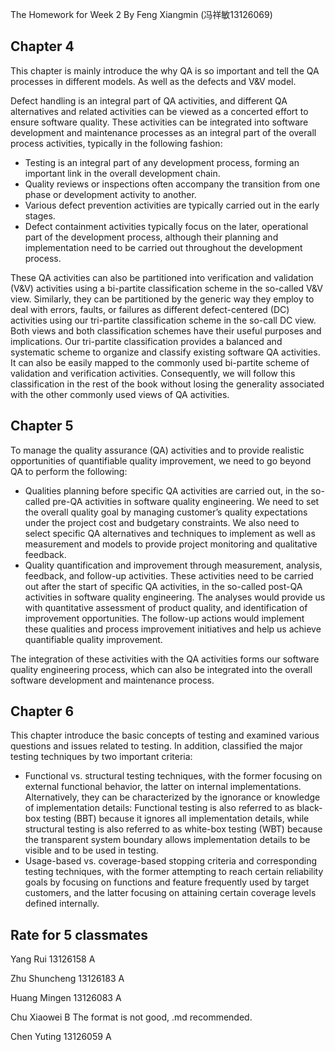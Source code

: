 The Homework for Week 2 By Feng Xiangmin (冯祥敏13126069)
## Chapter 4 ##
This chapter is mainly introduce the why QA is so important and tell the QA processes in different models. As well as the defects and V&V model.

Defect handling is an integral part of QA activities, and different QA alternatives and related activities can be viewed as a concerted effort to ensure software quality. These activities can be integrated into software development and maintenance processes as an integral part of the overall process activities, typically in the following fashion:

- Testing is an integral part of any development process, forming an important link in the overall development chain.
- Quality reviews or inspections often accompany the transition from one phase or development activity to another.
- Various defect prevention activities are typically carried out in the early stages.
- Defect containment activities typically focus on the later, operational part of the development process, although their planning and implementation need to be carried out throughout the development process.

These QA activities can also be partitioned into verification and validation (V&V) activities using a bi-partite classification scheme in the so-called V&V view. Similarly, they can be partitioned by the generic way they employ to deal with errors, faults, or failures as different defect-centered (DC) activities using our tri-partite classification scheme in the so-call DC view. Both views and both classification schemes have their useful purposes and implications. Our tri-partite classification provides a balanced and systematic scheme to organize and classify existing software QA activities. It can also be easily mapped to the commonly used bi-partite scheme of validation and verification activities. Consequently, we will follow this classification in the rest of the book without losing the generality associated with the other commonly used views of QA activities.

## Chapter 5 ##
To manage the quality assurance (QA) activities and to provide realistic opportunities of quantifiable quality improvement, we need to go beyond QA to perform the following:

- Qualities planning before specific QA activities are carried out, in the so-called pre-QA activities in software quality engineering. We need to set the overall quality goal by managing customer’s quality expectations under the project cost and budgetary constraints. We also need to select specific QA alternatives and techniques to implement as well as measurement and models to provide project monitoring and qualitative feedback.
- Quality quantification and improvement through measurement, analysis, feedback, and follow-up activities. These activities need to be carried out after the start of specific QA activities, in the so-called post-QA activities in software quality engineering. The analyses would provide us with quantitative assessment of product quality, and identification of improvement opportunities. The follow-up actions would implement these qualities and process improvement initiatives and help us achieve quantifiable quality improvement.

The integration of these activities with the QA activities forms our software quality engineering process, which can also be integrated into the overall software development and maintenance process.

## Chapter 6 ##
This chapter introduce the basic concepts of testing and examined various questions and issues related to testing. In addition, classified the major testing techniques by two important criteria:

- Functional vs. structural testing techniques, with the former focusing on external functional behavior, the latter on internal implementations. Alternatively, they can be characterized by the ignorance or knowledge of implementation details: Functional testing is also referred to as black-box testing (BBT) because it ignores all implementation details, while structural testing is also referred to as white-box testing (WBT) because the transparent system boundary allows implementation details to be visible and to be used in testing.
- Usage-based vs. coverage-based stopping criteria and corresponding testing techniques, with the former attempting to reach certain reliability goals by focusing on functions and feature frequently used by target customers, and the latter focusing on attaining certain coverage levels defined internally.

## Rate for 5 classmates
Yang Rui 13126158 A

Zhu Shuncheng 13126183 A

Huang Mingen 13126083 A

Chu Xiaowei B The format is not good, .md recommended.

Chen Yuting 13126059 A